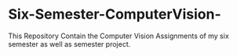 # Six-Semester-ComputerVision-
This Repository Contain the Computer Vision Assignments of my six semester as well as semester project.
